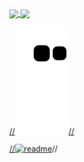 



<div>
  <a href="https://github.com/artur-debv">
  <img height="180em"   align="center" src="https://github-readme-stats.vercel.app/api?username=artur-debv&show_icons=true&theme=react&include_all_commits=true&count_private=true"/>
  <img height="180em"  align="center" src="https://github-readme-stats.vercel.app/api/top-langs/?username=artur-debv&layout=compact&langs_count=7&theme=react" />




 //![Snake animation](https://github.com/artur-debv/artur-debv/blob/output/github-contribution-grid-snake.svg)//
 

 
//[![readme](https://github-readme-stats.vercel.app/api/pin/?username=artur-debv&repo=artur-debv&theme=react)](https://github.com/artur-debv/artur-debv)//
